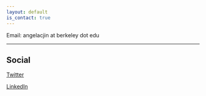 ```yaml
---
layout: default
is_contact: true
---
```

Email: angelacjin at berkeley dot edu

---

## Social
[Twitter](https://twitter.com/angelacjin)

[LinkedIn](https://www.linkedin.com/in/angelacjin/)

